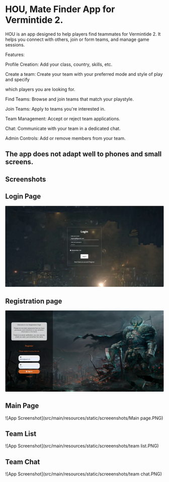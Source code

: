 # HOU, Mate Finder App for Vermintide 2.

HOU is an app designed to help players find teammates for Vermintide 2. It helps you connect with others, join or form teams, and manage game sessions.

Features:

Profile Creation: Add your class, country, skills, etc.

Create a team: Create your team with your preferred mode and style of play and specify 

which players you are looking for.

Find Teams: Browse and join teams that match your playstyle.

Join Teams: Apply to teams you're interested in.

Team Management: Accept or reject team applications.

Chat: Communicate with your team in a dedicated chat.

Admin Controls: Add or remove members from your team.

## The app does not adapt well to phones and small screens.

## Screenshots

## Login Page
![App Screenshot](src/main/resources/static/screeenshots/Login.PNG)

## Registration page
![App Screenshot](src/main/resources/static/screeenshots/Register.PNG)

## Main Page
![App Screenshot](src/main/resources/static/screeenshots/Main page.PNG)

## Team List
![App Screenshot](src/main/resources/static/screeenshots/team list.PNG)

## Team Chat
![App Screenshot](src/main/resources/static/screeenshots/team chat.PNG)

